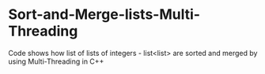 # Sort-and-Merge-lists-Multi-Threading
Code shows how list of lists of integers - list<list<int>> are sorted and merged by using Multi-Threading in C++
